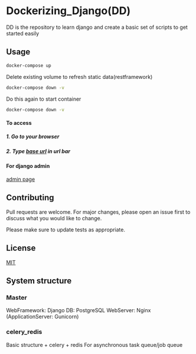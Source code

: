 # Dockerizing_Django(DD)

DD is the repository to learn django and create a basic set of scripts to get started easily

## Usage

```bash
docker-compose up
```
Delete existing volume to refresh static data(restframework)
```bash
docker-compose down -v
```
Do this again to start container
```bash
docker-compose down -v
```


#### To access
##### 1. Go to your browser
##### 2. Type [base url](localhost:80) in url bar
#### For django admin
[admin page](localhost:80/admin)

## Contributing
Pull requests are welcome. For major changes, please open an issue first to discuss what you would like to change.

Please make sure to update tests as appropriate.

## License
[MIT](https://choosealicense.com/licenses/mit/)

## System structure
### Master
WebFramework: Django
DB: PostgreSQL
WebServer: Nginx
(ApplicationServer: Gunicorn)

### celery_redis
Basic structure + celery + redis
For asynchronous task queue/job queue